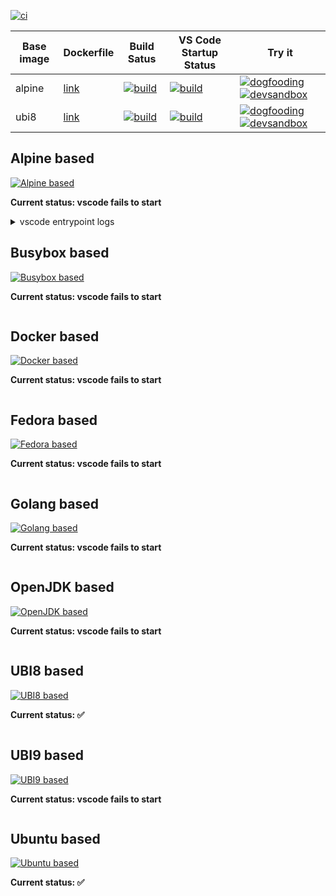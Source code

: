 [![ci](https://github.com/l0rd/cloud-dev-images/actions/workflows/main-branch-push.yaml/badge.svg)](https://github.com/l0rd/cloud-dev-images/actions/workflows/main-branch-push.yaml)


| Base image | Dockerfile | Build Satus | VS Code Startup Status | Try it |
|------------|------------|-------------|------------------------|--------|
| alpine | [link](https://github.com/l0rd/cloud-dev-images/blob/main/alpine/Dockerfile) | [![build](https://github.com/l0rd/cloud-dev-images/actions/workflows/alpine-build.yaml/badge.svg)](https://github.com/l0rd/cloud-dev-images/actions/workflows/alpine-build.yaml) | [![build](https://github.com/l0rd/cloud-dev-images/actions/workflows/alpine-vscode-startup.yaml/badge.svg)](https://github.com/l0rd/cloud-dev-images/actions/workflows/alpine-vscode-startup.yaml) | [![dogfooding](https://img.shields.io/static/v1?label=dogfooding%20%20%20%20&message=vscode&logo=eclipseche&color=FDB940&labelColor=525C86)](https://che-dogfooding.apps.che-dev.x6e0.p1.openshiftapps.com/#https://github.com/l0rd/cloud-dev-images?image=quay.io/mloriedo/cloud-dev-images:alpine&che-editor=che-incubator/che-code/insiders) [![devsandbox](https://img.shields.io/static/v1?label=rh%20dev%20sandbox&message=vscode&logo=eclipseche&color=FDB940&labelColor=525C86)](https://workspaces.openshift.com/#https://github.com/l0rd/cloud-dev-images?image=quay.io/mloriedo/cloud-dev-images:alpine&che-editor=che-incubator/che-code/insiders) |
| ubi8 | [link](https://github.com/l0rd/cloud-dev-images/blob/main/ubi8/Dockerfile) | [![build](https://github.com/l0rd/cloud-dev-images/actions/workflows/ubi8-build.yaml/badge.svg)](https://github.com/l0rd/cloud-dev-images/actions/workflows/ubi8-build.yaml) | [![build](https://github.com/l0rd/cloud-dev-images/actions/workflows/ubi8-vscode-startup.yaml/badge.svg)](https://github.com/l0rd/cloud-dev-images/actions/workflows/ubi8-vscode-startup.yaml) | [![dogfooding](https://img.shields.io/static/v1?label=dogfooding%20%20%20%20&message=vscode&logo=eclipseche&color=FDB940&labelColor=525C86)](https://che-dogfooding.apps.che-dev.x6e0.p1.openshiftapps.com/#https://github.com/l0rd/cloud-dev-images?image=quay.io/mloriedo/cloud-dev-images:ubi8&che-editor=che-incubator/che-code/insiders) [![devsandbox](https://img.shields.io/static/v1?label=rh%20dev%20sandbox&message=vscode&logo=eclipseche&color=FDB940&labelColor=525C86)](https://workspaces.openshift.com/#https://github.com/l0rd/cloud-dev-images?image=quay.io/mloriedo/cloud-dev-images:ubi8&che-editor=che-incubator/che-code/insiders) |

## Alpine based

[![Alpine based](https://img.shields.io/static/v1?label=alpine%20based&message=vscode&logo=eclipseche&color=FDB940&labelColor=525C86)](https://che-dogfooding.apps.che-dev.x6e0.p1.openshiftapps.com/#https://github.com/l0rd/cloud-dev-images?image=quay.io/mloriedo/cloud-dev-images:alpine&che-editor=che-incubator/che-code/insiders)

**Current status: vscode fails to start**

<details>
  <summary>vscode entrypoint logs</summary>

  ```
  total 4
  drwxrwsrwx    5 root     10011100       124 Apr 26 22:55 .
  dr-xr-xr-x    1 root     root           157 Apr 26 22:55 ..
  drwxr-sr-x    2 10011100 10011100        26 Apr 26 22:55 bin
  drwxr-sr-x    7 10011100 10011100       135 Apr 26 22:55 checode-linux-libc
  drwxr-sr-x    7 10011100 10011100       135 Apr 26 22:55 checode-linux-musl
  -rw-rw-rw-    1 10011100 10011100         0 Apr 26 22:55 entrypoint-logs.txt
  -rwxr-xr-x    1 10011100 10011100      2838 Apr 26 22:55 entrypoint-volume.sh
  time="2023-04-26T22:55:11Z" level=info msg="Default 'info' log level is applied"
  time="2023-04-26T22:55:11Z" level=info msg="Exec containers configuration:"
  time="2023-04-26T22:55:11Z" level=info msg="==> Debug level info"
  time="2023-04-26T22:55:11Z" level=info msg="==> Application url 0.0.0.0:3333"
  time="2023-04-26T22:55:11Z" level=info msg="==> Absolute path to folder with static resources "
  time="2023-04-26T22:55:11Z" level=info msg="==> Use bearer token: false"
  time="2023-04-26T22:55:11Z" level=info msg="==> Pod selector: controller.devfile.io/devworkspace_id=workspace3fb77ec8b0944e88"
  time="2023-04-26T22:55:11Z" level=info msg="==> Idle timeout: 3h0m0s"
  time="2023-04-26T22:55:11Z" level=info msg="==> Run timeout: 24h0m0s"
  time="2023-04-26T22:55:11Z" level=info msg="==> Stop retry period: 10s"
  [GIN-debug] [WARNING] Creating an Engine instance with the Logger and Recovery middleware already attached.

  [GIN-debug] [WARNING] Running in "debug" mode. Switch to "release" mode in production.
   - using env:   export GIN_MODE=release
   - using code:  gin.SetMode(gin.ReleaseMode)

  [GIN-debug] GET    /connect                  --> main.main.func2 (3 handlers)
  [GIN-debug] GET    /attach/:id               --> main.main.func3 (3 handlers)
  [GIN-debug] POST   /exec/config              --> main.main.func4 (3 handlers)
  [GIN-debug] POST   /exec/init                --> main.main.func5 (3 handlers)
  [GIN-debug] POST   /activity/tick            --> main.main.func6 (3 handlers)
  [GIN-debug] GET    /healthz                  --> main.main.func7 (3 handlers)
  ⇩ Registered RPCRoutes:

  Json-rpc MachineExec Routes:
  ✓ create
  ✓ check
  ✓ resize
  ✓ listContainers
  time="2023-04-26T22:55:11Z" level=info msg="Activity tracker is run and workspace will be stopped in 3h0m0s if there is no activity"
  time="2023-04-26T22:55:11Z" level=info msg="Run idle manager is running. The workspace will be stopped in 24h0m0s"
  [GIN-debug] Listening and serving HTTP on 0.0.0.0:3333
  using OPENVSX_URL=https://open-vsx.org/vscode
  Node.js dir for running VS Code: /checode/checode-linux-musl
  Error loading shared library libstdc++.so.6: No such file or directory (needed by /checode/checode-linux-musl/node)
  Error loading shared library libgcc_s.so.1: No such file or directory (needed by /checode/checode-linux-musl/node)
  Error relocating /checode/checode-linux-musl/node: _ZNSt7__cxx1119basic_ostringstreamIcSt11char_traitsIcESaIcEEC1Ev: symbol not found
  Error relocating /checode/checode-linux-musl/node: _ZNSt7__cxx1112basic_stringIcSt11char_traitsIcESaIcEE9push_backEc: symbol not found
  Error relocating /checode/checode-linux-musl/node: _ZStrsIcSt11char_traitsIcESaIcEERSt13basic_istreamIT_T0_ES7_RNSt7__cxx1112basic_stringIS4_S5_T1_EE: symbol not found
  Error relocating /checode/checode-linux-musl/node: _ZNSt7__cxx1112basic_stringIcSt11char_traitsIcESaIcEE6resizeEmc: symbol not found
  Error relocating /checode/checode-linux-musl/node: _ZSt18_Rb_tree_incrementPKSt18_Rb_tree_node_base: symbol not found
  Error relocating /checode/checode-linux-musl/node: _ZNSi10_M_extractIdEERSiRT_: symbol not found
  ...
  ```

</details>


## Busybox based

[![Busybox based](https://img.shields.io/static/v1?label=busybox%20based&message=vscode&logo=eclipseche&color=FDB940&labelColor=525C86)](https://che-dogfooding.apps.che-dev.x6e0.p1.openshiftapps.com/#https://github.com/l0rd/cloud-dev-images?image=quay.io/mloriedo/cloud-dev-images:busybox&che-editor=che-incubator/che-code/insiders)

**Current status: vscode fails to start**
```
```

## Docker based

[![Docker based](https://img.shields.io/static/v1?label=docker%20based&message=vscode&logo=eclipseche&color=FDB940&labelColor=525C86)](https://che-dogfooding.apps.che-dev.x6e0.p1.openshiftapps.com/#https://github.com/l0rd/cloud-dev-images?image=quay.io/mloriedo/cloud-dev-images:docker&che-editor=che-incubator/che-code/insiders)

**Current status: vscode fails to start**
```
```

## Fedora based

[![Fedora based](https://img.shields.io/static/v1?label=fedora%20based&message=vscode&logo=eclipseche&color=FDB940&labelColor=525C86)](https://che-dogfooding.apps.che-dev.x6e0.p1.openshiftapps.com/#https://github.com/l0rd/cloud-dev-images?image=quay.io/mloriedo/cloud-dev-images:fedora&che-editor=che-incubator/che-code/insiders)

**Current status: vscode fails to start**
```
```

## Golang based

[![Golang based](https://img.shields.io/static/v1?label=golang%20based&message=vscode&logo=eclipseche&color=FDB940&labelColor=525C86)](https://che-dogfooding.apps.che-dev.x6e0.p1.openshiftapps.com/#https://github.com/l0rd/cloud-dev-images?image=quay.io/mloriedo/cloud-dev-images:golang&che-editor=che-incubator/che-code/insiders)

**Current status: vscode fails to start**
```
```

## OpenJDK based

[![OpenJDK based](https://img.shields.io/static/v1?label=openjdk%20based&message=vscode&logo=eclipseche&color=FDB940&labelColor=525C86)](https://che-dogfooding.apps.che-dev.x6e0.p1.openshiftapps.com/#https://github.com/l0rd/cloud-dev-images?image=quay.io/mloriedo/cloud-dev-images:openjdk&che-editor=che-incubator/che-code/insiders)

**Current status: vscode fails to start**
```
```

## UBI8 based

[![UBI8 based](https://img.shields.io/static/v1?label=ubi8%20based&message=vscode&logo=eclipseche&color=FDB940&labelColor=525C86)](https://che-dogfooding.apps.che-dev.x6e0.p1.openshiftapps.com/#https://github.com/l0rd/cloud-dev-images?image=quay.io/mloriedo/cloud-dev-images:ubi8&che-editor=che-incubator/che-code/insiders)

**Current status: ✅**
```
```

## UBI9 based

[![UBI9 based](https://img.shields.io/static/v1?label=ubi9%20based&message=vscode&logo=eclipseche&color=FDB940&labelColor=525C86)](https://che-dogfooding.apps.che-dev.x6e0.p1.openshiftapps.com/#https://github.com/l0rd/cloud-dev-images?image=quay.io/mloriedo/cloud-dev-images:ubi9&che-editor=che-incubator/che-code/insiders)

**Current status: vscode fails to start**
```
```

## Ubuntu based

[![Ubuntu based](https://img.shields.io/static/v1?label=ubuntu%20based&message=vscode&logo=eclipseche&color=FDB940&labelColor=525C86)](https://che-dogfooding.apps.che-dev.x6e0.p1.openshiftapps.com/#https://github.com/l0rd/cloud-dev-images?image=quay.io/mloriedo/cloud-dev-images:ubuntu&che-editor=che-incubator/che-code/insiders)

**Current status: ✅**
